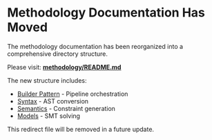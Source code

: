 # Methodology Documentation Has Moved

The methodology documentation has been reorganized into a comprehensive directory structure.

Please visit: **[methodology/README.md](methodology/README.md)**

The new structure includes:
- [Builder Pattern](methodology/BUILDER_PATTERN.md) - Pipeline orchestration
- [Syntax](methodology/SYNTAX.md) - AST conversion
- [Semantics](methodology/SEMANTICS.md) - Constraint generation
- [Models](methodology/MODELS.md) - SMT solving

This redirect file will be removed in a future update.